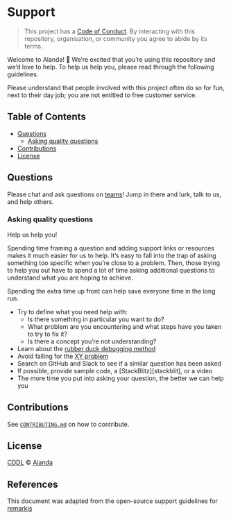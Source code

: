# Support

> This project has a [Code of Conduct][coc].
> By interacting with this repository, organisation, or community you agree to
> abide by its terms.

Welcome to Alanda!  👋
We’re excited that you’re using this repository and we’d love to help.
To help us help you, please read through the following guidelines.

Please understand that people involved with this project often do so for fun,
next to their day job; you are not entitled to free customer service.

## Table of Contents

*   [Questions](#questions)
    *   [Asking quality questions](#asking-quality-questions)
*   [Contributions](#contributions)
*   [License](#license)

## Questions

Please chat and ask questions on [teams][teams]!
Jump in there and lurk, talk to us, and help others.

### Asking quality questions

Help us help you!

Spending time framing a question and adding support links or resources makes it
much easier for us to help.
It’s easy to fall into the trap of asking something too specific when you’re
close to a problem.
Then, those trying to help you out have to spend a lot of time asking additional
questions to understand what you are hoping to achieve.

Spending the extra time up front can help save everyone time in the long run.

*   Try to define what you need help with:
    *   Is there something in particular you want to do?
    *   What problem are you encountering and what steps have you taken to try
        to fix it?
    *   Is there a concept you’re not understanding?
*   Learn about the [rubber duck debugging method][rubberduck]
*   Avoid falling for the [XY problem][xy]
*   Search on GitHub and Slack to see if a similar question has been asked
*   If possible, provide sample code, a [StackBlitz][stackblit], or a video
*   The more time you put into asking your question, the better we can help you

## Contributions

See [`CONTRIBUTING.md`][contributing] on how to contribute.

## License

[CDDL][license] © [Alanda][author]

## References
This document was adapted from the open-source support guidelines for [remarkjs](https://github.com/remarkjs/.github/edit/main/support.md)

<!-- Definitions -->

[license]:  https://github.com/alanda-io/alanda/blob/main/LICENSE.md

[author]: https://alanda.io

[coc]: https://github.com/alanda-io/alanda/.github/blob/main/CODE_OF_CONDUCT.md

[rubberduck]: https://rubberduckdebugging.com

[xy]: https://meta.stackexchange.com/questions/66377/what-is-the-xy-problem/66378#66378

[stackblitz]: https://stackblitz.com

[teams]: https://coming.soon

[contributing]: https://github.com/alanda-io/alanda/.github/blob/main/CONTRIBUTING.md
